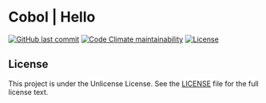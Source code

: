 # Cobol | Hello

[![GitHub last commit](https://img.shields.io/github/last-commit/ursinn/cobol-hello?logo=github&style=for-the-badge)](https://github.com/ursinn/cobol-hello/commits)
[![Code Climate maintainability](https://img.shields.io/codeclimate/maintainability/ursinn/cobol-hello?logo=codeclimate&style=for-the-badge)](https://codeclimate.com/github/ursinn/cobol-hello)
[![License](https://img.shields.io/github/license/ursinn/cobol-hello?style=for-the-badge)](https://github.com/ursinn/cobol-hello/blob/main/LICENSE)

## License

This project is under the Unlicense License. See the [LICENSE](https://github.com/ursinn/cobol-hello/blob/main/LICENSE)
file for the full license text.
